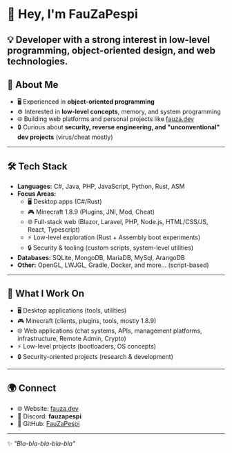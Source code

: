# 👋 Hey, I'm FauZaPespi

💡 Developer with a strong interest in **low-level programming**, **object-oriented design**, and **web technologies**.  
---

## 🚀 About Me
- 🖥️ Experienced in **object-oriented programming** 
- ⚙️ Interested in **low-level concepts**, memory, and system programming  
- 🌐 Building web platforms and personal projects like [fauza.dev](https://fauza.dev)  
- 🔒 Curious about **security, reverse engineering, and "unconventional" dev projects** (virus/cheat mostly)

---

## 🛠️ Tech Stack
- **Languages:** C#, Java, PHP, JavaScript, Python, Rust, ASM  
- **Focus Areas:**  
  - 🖥️ Desktop apps (C#/Rust)  
  - 🎮 Minecraft 1.8.9 (Plugins, JNI, Mod, Cheat)  
  - 🌐 Full-stack web (Blazor, Laravel, PHP, Node.js, HTML/CSS/JS, React, Typescript)  
  - ⚡ Low-level exploration (Rust + Assembly boot experiments)  
  - 🔒 Security & tooling (custom scripts, system-level utilities)  
- **Databases:** SQLite, MongoDB, MariaDB, MySql, ArangoDB  
- **Other:** OpenGL, LWJGL, Gradle, Docker, and more... (script-based)

---

## 📌 What I Work On
- 🖥️ Desktop applications (tools, utilities)  
- 🎮 Minecraft (clients, plugins, tools, mostly 1.8.9)  
- 🌐 Web applications (chat systems, APIs, management platforms, infrastructure, Remote Admin, Crypto)  
- ⚡ Low-level projects (bootloaders, OS concepts)  
- 🔒 Security-oriented projects (research & development)  

---

## 🌍 Connect
- 🌐 Website: [fauza.dev](https://fauza.dev)  
- 💬 Discord: **fauzapespi**  
- 🐙 GitHub: [FauZaPespi](https://github.com/FauZaPespi)  

---

✨ *"Bla-bla-bla-bla-bla"*

